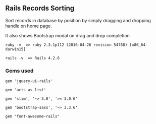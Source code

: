 ## Rails Records Sorting

Sort records in database by position by simply dragging and dropping handle on home page.

It also shows Bootstrap modal on drag and drop completion

`ruby -v  => ruby 2.3.1p112 (2016-04-26 revision 54768) [x86_64-darwin15]`

`rails -v  => Rails 4.2.6`

### Gems used

    gem 'jquery-ui-rails'
    
    gem 'acts_as_list'
    
    gem 'slim', '~> 3.0', '>= 3.0.6'
    
    gem 'bootstrap-sass', '~> 3.3.6'
    
    gem "font-awesome-rails"

